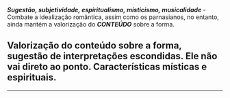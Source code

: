 ***Sugestão, subjetividade, espiritualismo, misticismo, musicalidade*** - Combate a idealização romântica, assim como os parnasianos, no entanto, ainda mantém a valorização do ***CONTEÚDO*** sobre a forma.

## Valorização do conteúdo sobre a forma, sugestão de interpretações escondidas. Ele não vai direto ao ponto. Características místicas e espirituais. 

---
